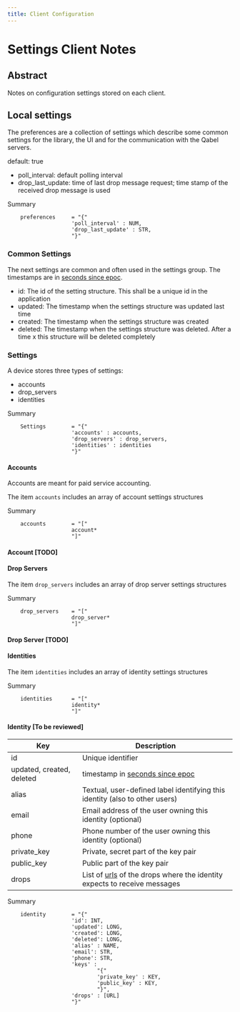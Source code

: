 ```yaml
---
title: Client Configuration
---
```

# Settings Client Notes

## Abstract
Notes on configuration settings stored on each client.

## Local settings

The preferences are a collection of settings which describe some common settings
for the library, the UI and for the communication with the Qabel servers.

default: true

* poll_interval: default polling interval
* drop_last_update: time of last drop message request; time stamp of the received drop message is used

Summary

        preferences     = "{"
                        'poll_interval' : NUM,
                        'drop_last_update' : STR,
                        "}"

### Common Settings

The next settings are common and often used in the settings group.
The timestamps are in [seconds since epoc](http://pubs.opengroup.org/onlinepubs/9699919799/basedefs/V1_chap04.html#tag_04_15).

 * id: The id of the setting structure. This shall be a unique id in the application
 * updated: The timestamp when the settings structure was updated last time
 * created: The timestamp when the settings structure was created
 * deleted: The timestamp when the settings structure was deleted. After a time x this structure will be deleted completely

### Settings

A device stores three types of settings:

 * accounts
 * drop_servers
 * identities

Summary

        Settings        = "{"
                        'accounts' : accounts,
                        'drop_servers' : drop_servers,
                        'identities' : identities
                        "}"

#### Accounts

Accounts are meant for paid service accounting.

The item `accounts` includes an array of account settings structures

Summary

        accounts        = "["
                        account*
                        "]"


#### Account **[TODO]**


#### Drop Servers

The item `drop_servers` includes an array of drop server settings structures

Summary

        drop_servers    = "["
                        drop_server*
                        "]"

#### Drop Server **[TODO]**

#### Identities

The item `identities` includes an array of identity settings structures

Summary

        identities      = "["
                        identity*
                        "]"

#### Identity **[To be reviewed]**

| Key | Description |
| --- | ----------- |
| id | Unique identifier |
| updated, created, deleted | timestamp in [seconds since epoc](http://pubs.opengroup.org/onlinepubs/9699919799/basedefs/V1_chap04.html#tag_04_15) |
| alias | Textual, user-defined label identifying this identity (also to other users) |
| email | Email address of the user owning this identity (optional) |
| phone | Phone number of the user owning this identity (optional) |
| private_key | Private, secret part of the key pair |
| public_key | Public part of the key pair |
| drops | List of [urls](../Qabel-Protocol-Drop#url) of the drops where the identity expects to receive messages |


Summary

        identity        = "{"
                        'id': INT,
                        'updated': LONG,
                        'created': LONG,
                        'deleted': LONG,
                        'alias' : NAME,
                        'email': STR,
                        'phone': STR,
                        'keys' :
                                "{"
                                'private_key' : KEY,
                                'public_key' : KEY,
                                "}",
                        'drops' : [URL]
                        "}"